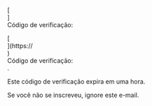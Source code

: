 [<br host>]<br action>Código de verificação:<br code>

[<br host>](https://<br host>)<br action>Código de verificação:<br code>.

Este código de verificação expira em uma hora.

Se você não se inscreveu, ignore este e-mail.